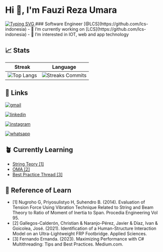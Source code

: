 # Hi 👋, I'm Fauzi Reza Umara
<a align="left" href="https://git.io/typing-svg">
  <img src="https://readme-typing-svg.demolab.com?size=40&font=Fira+Code&duration=1000&pause=800&random=false&width=1000&height=100&lines=my+name+is+Fauzi+Reza+Umara;下で下で下で下で下で下で下で下で下で下で下で下で下で下で;mi+chiamo+Fauzi+Reza+Umara;nama+saya+Fauzi+Reza+Umara;je m'applle+Fauzi+Reza+Umara;اسمي فوزي رضا عمارة" alt="Typing SVG" />
</a>
### Software Engineer [@LCS](https://github.com/lcs-indonesia)
- 🔭 I’m currently working on [LCS](https://github.com/lcs-indonesia)
- 👀 I’m interested in IOT, web and app technology

## 📈 Stats
Streak             |  Language
:-------------------------:|:-------------------------:
![Top Langs](https://github-readme-streak-stats.herokuapp.com/?user=fauziru)  |  ![Streaks Commits](https://github-readme-stats.vercel.app/api/top-langs/?username=fauziru&hide_progress=true)

## 🔗 Links

[![gmail](https://img.shields.io/badge/mail-c71610?style=for-the-badge&logo=gmail&logoColor=white)](mailto:fauzirezaumr@gmail.com)

[![linkedin](https://img.shields.io/badge/linkedin-0A66C2?style=for-the-badge&logo=linkedin&logoColor=white)](https://www.linkedin.com/in/fauziru/)

[![instagram](https://img.shields.io/badge/instagram-d62976?style=for-the-badge&logo=instagram&logoColor=white)](https://www.instagram.com/fauziumara/?hl=en)

[![whatsapp](https://img.shields.io/badge/whatsapp-25D366?style=for-the-badge&logo=whatsapp&logoColor=white)](https://wa.me/6285691207607)


## 🪴 Currently Learning

 - [String Teory [1]](https://www.sciencedirect.com/science/article/pii/S187770581403241X)
 - [OMA [2]](https://www.researchgate.net/figure/OMA-a-Location-of-eighteen-accelerometers-b-Picture-of-accelerometer-No-5-c_fig4_353385388)
 - [Best Practice Thread [3]](https://medium.com/@erandafernando/maximizing-performance-with-c-multithreading-tips-and-best-practices-807e1c51c013)

## 🔗 Reference of Learn
- [1] Nugroho G, Priyosulistyo H, Suhendro B. (2014). Evaluation of Tension Force Using Vibration Technique Related to String and Beam Theory to Ratio of Moment of Inertia to Span. Procedia Engineering Vol 95.
- [2] Gallegos-Calderón, Christian & Naranjo-Pérez, Javier & Díaz, Ivan & Goicolea, José. (2021). Identification of a Human-Structure Interaction Model on an Ultra-Lightweight FRP Footbridge. Applied Sciences. 
- [3] Fernando Ernanda. (2023). Maximizing Performance with C# Multithreading: Tips and Best Practices. Medium.com.

<!---
fauziru/fauziru is a ✨ special ✨ repository because its `README.md` (this file) appears on your GitHub profile.
You can click the Preview link to take a look at your changes.
--->
